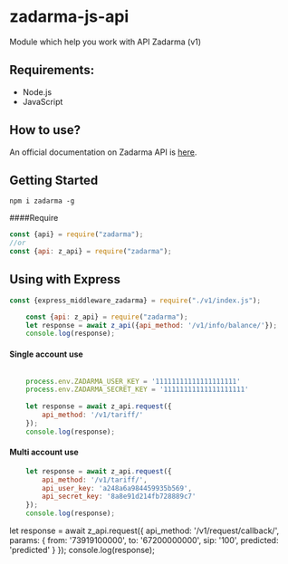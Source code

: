 # zadarma-js-api
Module which help you work with API Zadarma (v1)

## Requirements:
- Node.js
- JavaScript

## How to use?
An official documentation on Zadarma API is [here](https://zadarma.com/support/api/).

## Getting Started

```shell
npm i zadarma -g
```
####Require
```js
const {api} = require("zadarma");
//or
const {api: z_api} = require("zadarma");
```

## Using with Express
```js
const {express_middleware_zadarma} = require("./v1/index.js");
```

```js
    const {api: z_api} = require("zadarma");
    let response = await z_api({api_method: '/v1/info/balance/'});
    console.log(response);
```

#### Single account use
```js

    process.env.ZADARMA_USER_KEY = '11111111111111111111'
    process.env.ZADARMA_SECRET_KEY = '11111111111111111111'
    
    let response = await z_api.request({
        api_method: '/v1/tariff/'
    });
    console.log(response);
```

#### Multi account use
```js
    let response = await z_api.request({
        api_method: '/v1/tariff/',
        api_user_key: 'a248a6a984459935b569', 
        api_secret_key: '8a8e91d214fb728889c7'
    });
    console.log(response);
```


let response = await z_api.request({
        api_method: '/v1/request/callback/',
        params: {
            from: '73919100000',
            to: '67200000000',
            sip: '100',
            predicted: 'predicted'
        }
    });
    console.log(response);




